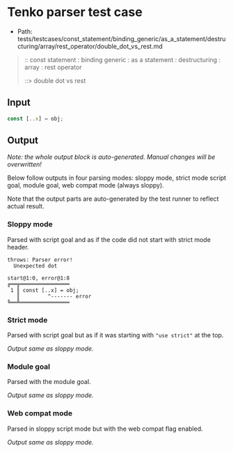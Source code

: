 # Tenko parser test case

- Path: tests/testcases/const_statement/binding_generic/as_a_statement/destructuring/array/rest_operator/double_dot_vs_rest.md

> :: const statement : binding generic : as a statement : destructuring : array : rest operator
>
> ::> double dot vs rest

## Input

`````js
const [..x] = obj;
`````

## Output

_Note: the whole output block is auto-generated. Manual changes will be overwritten!_

Below follow outputs in four parsing modes: sloppy mode, strict mode script goal, module goal, web compat mode (always sloppy).

Note that the output parts are auto-generated by the test runner to reflect actual result.

### Sloppy mode

Parsed with script goal and as if the code did not start with strict mode header.

`````
throws: Parser error!
  Unexpected dot

start@1:0, error@1:8
╔══╦════════════════
 1 ║ const [..x] = obj;
   ║         ^------- error
╚══╩════════════════

`````

### Strict mode

Parsed with script goal but as if it was starting with `"use strict"` at the top.

_Output same as sloppy mode._

### Module goal

Parsed with the module goal.

_Output same as sloppy mode._

### Web compat mode

Parsed in sloppy script mode but with the web compat flag enabled.

_Output same as sloppy mode._
